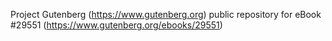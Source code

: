Project Gutenberg (https://www.gutenberg.org) public repository for eBook #29551 (https://www.gutenberg.org/ebooks/29551)
